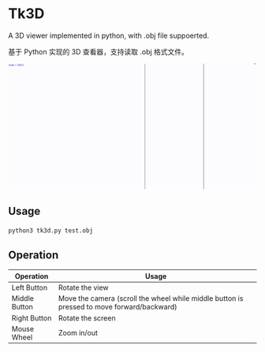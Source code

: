 # Tk3D

A 3D viewer implemented in python, with .obj file suppoerted.

基于 Python 实现的 3D 查看器，支持读取 .obj 格式文件。

![screenshot](/screenshot.gif)

## Usage

```sh
python3 tk3d.py test.obj
```

## Operation

| Operation | Usage |
| --- | --- |
| Left Button | Rotate the view |
| Middle Button | Move the camera (scroll the wheel while middle button is pressed to move forward/backward) |
| Right Button | Rotate the screen |
| Mouse Wheel | Zoom in/out |
